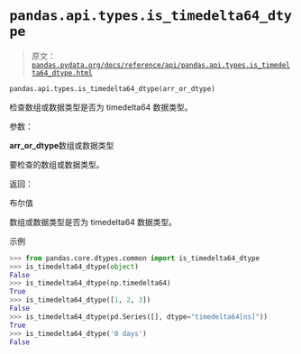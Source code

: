 # `pandas.api.types.is_timedelta64_dtype`

> 原文：[`pandas.pydata.org/docs/reference/api/pandas.api.types.is_timedelta64_dtype.html`](https://pandas.pydata.org/docs/reference/api/pandas.api.types.is_timedelta64_dtype.html)

```py
pandas.api.types.is_timedelta64_dtype(arr_or_dtype)
```

检查数组或数据类型是否为 timedelta64 数据类型。

参数：

**arr_or_dtype**数组或数据类型

要检查的数组或数据类型。

返回：

布尔值

数组或数据类型是否为 timedelta64 数据类型。

示例

```py
>>> from pandas.core.dtypes.common import is_timedelta64_dtype
>>> is_timedelta64_dtype(object)
False
>>> is_timedelta64_dtype(np.timedelta64)
True
>>> is_timedelta64_dtype([1, 2, 3])
False
>>> is_timedelta64_dtype(pd.Series([], dtype="timedelta64[ns]"))
True
>>> is_timedelta64_dtype('0 days')
False 
```
